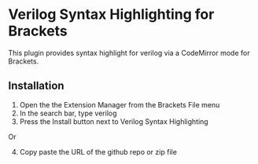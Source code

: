 # Verilog Syntax Highlighting for Brackets

This plugin provides syntax highlight for verilog via a CodeMirror mode for Brackets.

## Installation

1. Open the the Extension Manager from the Brackets File menu
2. In the search bar, type verilog
3. Press the Install button next to Verilog Syntax Highlighting

Or

4. Copy paste the URL of the github repo or zip file